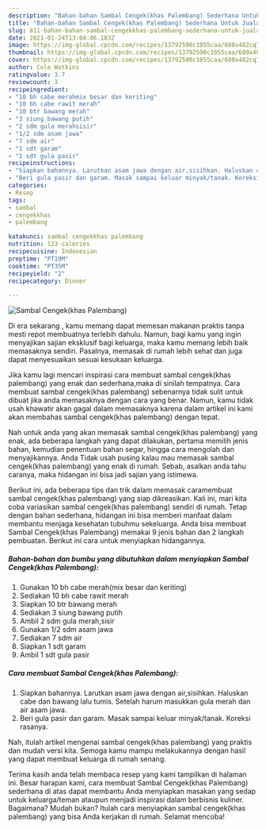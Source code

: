 ```yaml
---
description: "Bahan-bahan Sambal Cengek(khas Palembang) Sederhana Untuk Jualan"
title: "Bahan-bahan Sambal Cengek(khas Palembang) Sederhana Untuk Jualan"
slug: 811-bahan-bahan-sambal-cengekkhas-palembang-sederhana-untuk-jualan
date: 2021-01-24T13:04:06.183Z
image: https://img-global.cpcdn.com/recipes/13792590c1055caa/680x482cq70/sambal-cengekkhas-palembang-foto-resep-utama.jpg
thumbnail: https://img-global.cpcdn.com/recipes/13792590c1055caa/680x482cq70/sambal-cengekkhas-palembang-foto-resep-utama.jpg
cover: https://img-global.cpcdn.com/recipes/13792590c1055caa/680x482cq70/sambal-cengekkhas-palembang-foto-resep-utama.jpg
author: Cole Watkins
ratingvalue: 3.7
reviewcount: 3
recipeingredient:
- "10 bh cabe merahmix besar dan keriting"
- "10 bh cabe rawit merah"
- "10 btr bawang merah"
- "3 siung bawang putih"
- "2 sdm gula merahsisir"
- "1/2 sdm asam jawa"
- "7 sdm air"
- "1 sdt garam"
- "1 sdt gula pasir"
recipeinstructions:
- "Siapkan bahannya. Larutkan asam jawa dengan air,sisihkan. Haluskan cabe dan bawang lalu tumis. Setelah harum masukkan gula merah dan air asam jawa."
- "Beri gula pasir dan garam. Masak sampai keluar minyak/tanak. Koreksi rasanya."
categories:
- Resep
tags:
- sambal
- cengekkhas
- palembang

katakunci: sambal cengekkhas palembang 
nutrition: 123 calories
recipecuisine: Indonesian
preptime: "PT19M"
cooktime: "PT35M"
recipeyield: "2"
recipecategory: Dinner

---
```



![Sambal Cengek(khas Palembang)](https://img-global.cpcdn.com/recipes/13792590c1055caa/680x482cq70/sambal-cengekkhas-palembang-foto-resep-utama.jpg)

Di era  sekarang , kamu memang dapat memesan makanan praktis tanpa mesti repot membuatnya terlebih dahulu. Namun, bagi kamu yang ingin menyajikan sajian eksklusif bagi keluarga, maka kamu memang lebih baik memasaknya sendiri. Pasalnya, memasak di rumah lebih sehat dan juga dapat menyesuaikan sesuai kesukaan keluarga.

Jika kamu lagi mencari inspirasi cara membuat sambal cengek(khas palembang) yang enak dan sederhana,maka di sinilah tempatnya. Cara membuat sambal cengek(khas palembang)  sebenarnya tidak sulit untuk dibuat jika anda memasaknya dengan cara yang benar. Namun, kamu tidak usah khawatir akan gagal dalam memasaknya 
karena dalam artikel ini kami akan membahas sambal cengek(khas palembang) dengan tepat.  



Nah untuk anda yang akan memasak sambal cengek(khas palembang) yang enak, ada beberapa langkah yang dapat dilakukan, pertama memilih jenis bahan, kemudian penentuan bahan segar, hingga cara mengolah dan menyajikannya. Anda Tidak usah pusing kalau mau memasak sambal cengek(khas palembang) yang enak di rumah. Sebab, asalkan anda  tahu caranya, maka hidangan ini bisa jadi sajian yang istimewa.

Berikut ini, ada beberapa tips dan trik dalam memasak caramembuat sambal cengek(khas palembang) yang siap dikreasikan. Kali ini, mari kita coba variasikan sambal cengek(khas palembang) sendiri di rumah. Tetap dengan bahan sederhana, hidangan ini bisa memberi manfaat dalam membantu menjaga kesehatan tubuhmu sekeluarga. Anda bisa membuat Sambal Cengek(khas Palembang) memakai 9 jenis bahan dan 2 langkah pembuatan. Berikut ini cara untuk menyiapkan hidangannya.

<!--inarticleads1-->

##### Bahan-bahan dan bumbu yang dibutuhkan dalam menyiapkan Sambal Cengek(khas Palembang):

1. Gunakan 10 bh cabe merah(mix besar dan keriting)
1. Sediakan 10 bh cabe rawit merah
1. Siapkan 10 btr bawang merah
1. Sediakan 3 siung bawang putih
1. Ambil 2 sdm gula merah,sisir
1. Gunakan 1/2 sdm asam jawa
1. Sediakan 7 sdm air
1. Siapkan 1 sdt garam
1. Ambil 1 sdt gula pasir




<!--inarticleads2-->

##### Cara membuat Sambal Cengek(khas Palembang):

1. Siapkan bahannya. Larutkan asam jawa dengan air,sisihkan. Haluskan cabe dan bawang lalu tumis. Setelah harum masukkan gula merah dan air asam jawa.
1. Beri gula pasir dan garam. Masak sampai keluar minyak/tanak. Koreksi rasanya.




Nah, itulah artikel mengenai  sambal cengek(khas palembang)  yang praktis dan mudah versi kita. Semoga kamu mampu melakukannya dengan hasil yang dapat membuat keluarga di rumah senang. 

Terima kasih anda telah membaca resep yang kami tampilkan di halaman ini. Besar harapan kami, cara membuat  Sambal Cengek(khas Palembang) sederhana di atas dapat membantu Anda menyiapkan masakan yang sedap untuk keluarga/teman ataupun menjadi inspirasi dalam berbisnis kuliner. Bagaimana? Mudah bukan? Itulah cara menyiapkan sambal cengek(khas palembang) yang bisa Anda kerjakan di rumah. Selamat mencoba!

